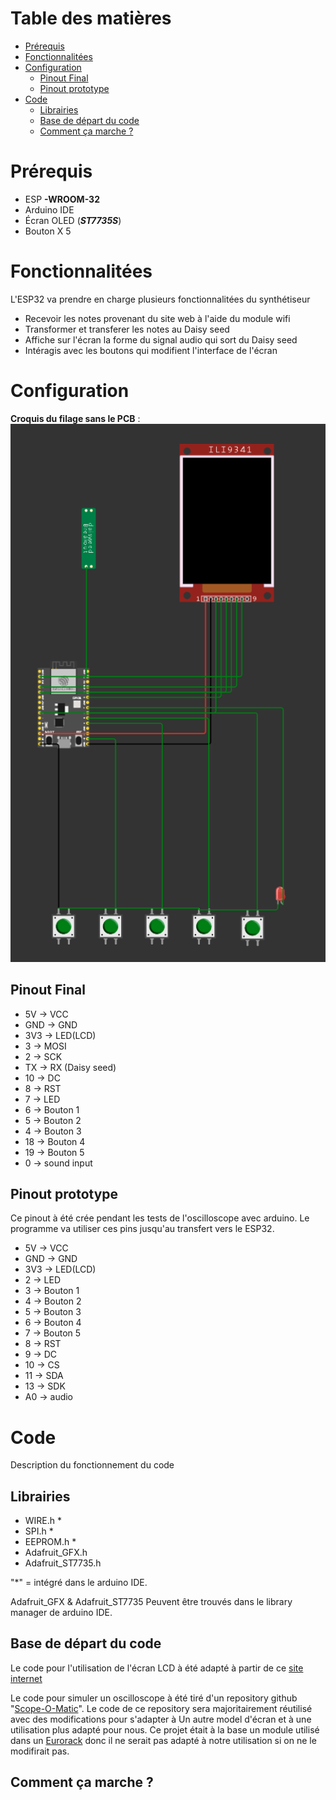 
# Table des matières
- [Prérequis](#item-1)
- [Fonctionnalitées](#item-2)
- [Configuration](#item-3)
    - [Pinout Final](#item-4)
    - [Pinout prototype](#item-5)
- [Code](#item-6)
    - [Librairies](#item-7)
    - [Base de départ du code](#item-8)
    - [Comment ça marche ?](#item-9)

<a id="item-1"></a>

# Prérequis
- ESP **-WROOM-32**
- Arduino IDE
- Écran OLED (***ST7735S***)
- Bouton X 5

<a id="item-2"></a>

# Fonctionnalitées

L'ESP32 va prendre en charge plusieurs fonctionnalitées du synthétiseur

- Recevoir les notes provenant du site web à l'aide du module wifi
- Transformer et transferer les notes au Daisy seed
- Affiche sur l'écran la forme du signal audio qui sort du Daisy seed
- Intéragis avec les boutons qui modifient l'interface de l'écran

<a id="item-3"></a>

# Configuration

**Croquis du filage sans le PCB** : 
![ESP32 diagramme](/images/ESP32_config.png)

<a id="item-4"></a>

## Pinout Final

- 5V -> VCC
- GND -> GND
- 3V3 -> LED(LCD)
- 3 -> MOSI
- 2 -> SCK
- TX -> RX (Daisy seed)
- 10 -> DC
- 8 -> RST
- 7 -> LED
- 6 -> Bouton 1
- 5 -> Bouton 2
- 4 -> Bouton 3
- 18 -> Bouton 4
- 19 -> Bouton 5
- 0 -> sound input

<a id="item-5"></a>

## Pinout prototype
Ce pinout à été crée pendant les tests de l'oscilloscope avec arduino.
Le programme va utiliser ces pins jusqu'au transfert vers le ESP32.

- 5V -> VCC
- GND -> GND
- 3V3 -> LED(LCD)
- 2 -> LED
- 3 -> Bouton 1
- 4 -> Bouton 2
- 5 -> Bouton 3
- 6 -> Bouton 4
- 7 -> Bouton 5
- 8 -> RST
- 9 -> DC
- 10 -> CS
- 11 -> SDA
- 13 -> SDK
- A0 -> audio

<a id="item-6"></a>

# Code
Description du fonctionnement du code

<a id="item-7"></a>

## Librairies

- WIRE.h *
- SPI.h *
- EEPROM.h *
- Adafruit_GFX.h
- Adafruit_ST7735.h

"*" = intégré dans le arduino IDE.

Adafruit_GFX & Adafruit_ST7735 Peuvent être trouvés dans le library manager de arduino IDE.

<a id="item-8"></a>

## Base de départ du code

Le code pour l'utilisation de l'écran LCD à été adapté à partir de ce [site internet](https://www.electronics-lab.com/project/using-st7735-1-8-color-tft-display-arduino/)

Le code pour simuler un oscilloscope à été tiré d'un repository github "[Scope-O-Matic](https://github.com/josbouten/Scope-O-Matic/tree/master?tab=readme-ov-file)". Le code de ce repository sera majoritairement réutilisé avec des modifications pour s'adapter à Un autre model d'écran et à une utilisation plus adapté pour nous. Ce projet était à la base un module utilisé dans un [Eurorack](https://fr.wikipedia.org/wiki/Eurorack) donc il ne serait pas adapté à notre utilisation si on ne le modifirait pas.

<a id="item-9"></a>

## Comment ça marche ?